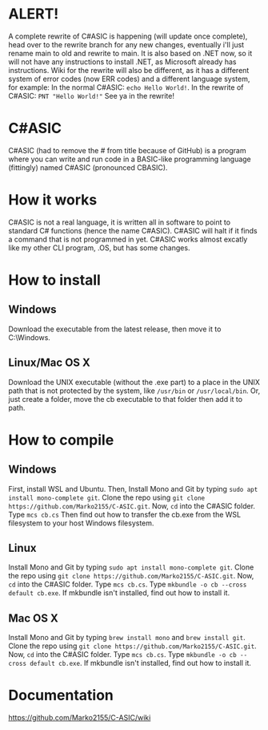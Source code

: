 # ALERT!
A complete rewrite of C#ASIC is happening (will update once complete), head over to the rewrite branch for any new changes, eventually i'll just rename main to old and rewrite to main.
It is also based on .NET now, so it will not have any instructions to install .NET, as Microsoft already has instructions. Wiki for the rewrite will also be different, as it has a different system of error codes (now ERR codes) and a different language system, for example: In the normal C#ASIC: ```echo Hello World!```. In the rewrite of C#ASIC: ```PNT "Hello World!"```
See ya in the rewrite!

# C#ASIC
C#ASIC (had to remove the # from title because of GitHub) is a program where you can write and run code in a BASIC-like programming language (fittingly) named C#ASIC (pronounced CBASIC).

# How it works
C#ASIC is not a real language, it is written all in software to point to standard C# functions (hence the name C#ASIC). C#ASIC will halt if it finds a command that is not programmed in yet.
C#ASIC works almost excatly like my other CLI program, .OS, but has some changes.

# How to install
## Windows
Download the executable from the latest release, then move it to C:\Windows.
## Linux/Mac OS X
Download the UNIX executable (without the .exe part) to a place in the UNIX path that is not protected by the system, like `/usr/bin` or `/usr/local/bin`.
Or, just create a folder, move the cb executable to that folder then add it to path.

# How to compile
## Windows
First, install WSL and Ubuntu. Then, Install Mono and Git by typing ```sudo apt install mono-complete git```. Clone the repo using ```git clone https://github.com/Marko2155/C-ASIC.git```. Now, ```cd``` into the C#ASIC folder. Type ```mcs cb.cs``` Then find out how to transfer the cb.exe from the WSL filesystem to your host Windows filesystem.
## Linux
Install Mono and Git by typing ```sudo apt install mono-complete git```. Clone the repo using ```git clone https://github.com/Marko2155/C-ASIC.git```. Now, ```cd``` into the C#ASIC folder. Type ```mcs cb.cs```. Type ```mkbundle -o cb --cross default cb.exe```. If mkbundle isn't installed, find out how to install it.
## Mac OS X
Install Mono and Git by typing ```brew install mono``` and ```brew install git```. Clone the repo using ```git clone https://github.com/Marko2155/C-ASIC.git```. Now, ```cd``` into the C#ASIC folder. Type ```mcs cb.cs```. Type ```mkbundle -o cb --cross default cb.exe```. If mkbundle isn't installed, find out how to install it.

# Documentation
https://github.com/Marko2155/C-ASIC/wiki
